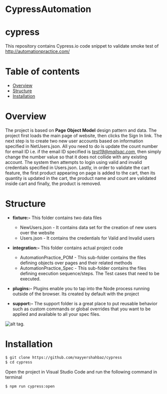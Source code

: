 # CypressAutomation
 
# cypress
This repository contains Cypress.io code snippet to validate smoke test of http://automationpractice.com/



Table of contents
=================

<!--ts-->
   * [Overview](#overview)
   * [Structure](#structure)
   * [Installation](#installation)
<!--te-->

Overview
=========
The project is based on **Page Object Model** design pattern and data. The project first loads the main page of website, then clicks the Sign In link. The next step is to create two new user accounts based on information specified in NetUsers.json. All you need to do is update the count number for email ID i.e. if the email ID specified is *test19@mailsac.com*, then simply change the number value so that it does not collide with any existing account.
The system then attempts to login using valid and invalid credentials specified in Users.json. Lastly, in order to validate the cart feature, the first product appearing on page is added to the cart, then its quantity is updated in the cart, the product name and count are validated inside cart and finally, the product is removed.

Structure
=========
* **fixture:-** This folder contains two data files
  * NewUsers.json - It contains data set for the creation of new users over the website
  * Users.json - It contains the credentials for Valid and Invalid users 

* **integration:-** This folder contains actual project code
  * AutomationPractice_POM - This sub-folder contains the files defining objects over pages and their related methods
  * AutomationPractice_Spec - This sub-folder contains the files defining execution sequence/steps. The Test cases that need to be executed.

* **plugins:-**  Plugins enable you to tap into the Node process running outside of the browser. Its created by default with the project
* **support:-**  The support folder is a great place to put reusable behavior such as custom commands or global overrides that you want to be applied and available to all your spec files.

![alt tag](https://ibb.co/1f2pdmW).

Installation
============
```bash
$ git clone https://github.com/nayyershahbaz/cypress
$ cd cypress
```

Open the project in Visual Studio Code and run the following command in terminal
```bash
$ npm run cypress:open
```



